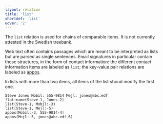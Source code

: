 ```yaml
---
layout: relation
title: 'list'
shortdef: 'list'
udver: '2'
---
```


The `list` relation is used for chains of comparable items. It is not currently attested in the Swedish treebank.

Web text often contains passages which are meant to be interpreted as lists but are parsed as single sentences. Email signatures in particular contain these structures, in the form of contact information: the different contact information items are labeled as `list`; the key-value pair relations are labeled as [appos]().

In lists with more than two items, all items of the list shoud modify the first one.

~~~ sdparse
Steve Jones Mobil: 555-9814 Mejl: jones@abc.edf
flat:name(Steve-1, Jones-2)
list(Steve-1, Mobil:-3)
list(Steve-1, Mejl:-5)
appos(Mobil:-3, 555-9814-4)
appos(Mejl:-5, jones@abc.edf-6)
~~~
<!-- Interlanguage links updated St lis 3 20:58:56 CET 2021 -->
